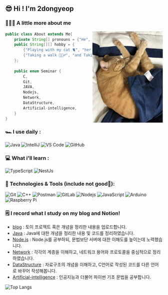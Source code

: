 ## 😎 Hi ! I'm 2dongyeop

### 🧑🏻‍💻 A little more about me
<img align="right" src="https://github.com/2dongyeop/2dongyeop/blob/main/horong2.jpg" width=225 />


```java
public class About extends Me{
    private String[] pronouns = {"He", "Him"};
    public String[][] hobby = {
        {"Playing with my cat 🐈", "her name is Horong"},
        {"Taking a walk 🚶🏻‍♂️", "and Taking pictures of the scenery"}
    };
    
    public enum Seminar {
        C,
        Git,
        JAVA,
        Nodejs,
        Network,
        DataStructure,
        Artificial-intelligence,
    }
}
```
### 🏎 I use daily :
![Java](https://img.shields.io/badge/-java-E34A86?style=flat-square&logo=java)
![IntelliJ](https://img.shields.io/badge/-IntelliJ%20IDEA-black?style=flat-square&logo=jetbrains)
![VS Code](https://img.shields.io/badge/-VS%20Code-007ACC?style=plastic&logo=visual-studio-code)
![GitHub](https://img.shields.io/badge/-GitHub-181717?style=flat-square&logo=github)

### 💻 What i'll learn :
![TypeScript](https://img.shields.io/badge/-TypeScript-007ACC?style=flat-square&logo=typescript&logoColor=white)
 <img alt="NestJs" src="https://img.shields.io/badge/-NestJs-ea2845?style=flat-square&logo=nestjs&logoColor=white" />

### 🚀 Technologies & Tools (include not good🥲):
![Git](https://img.shields.io/badge/-Git-black?style=flat-square&logo=git)
![C++](https://img.shields.io/badge/-C++-00599C?style=flat-square&logo=c)
![Postman](https://img.shields.io/badge/Postman-black?style=flat-square&logo=postman)
![GitLab](https://img.shields.io/badge/-GitLab-FCA121?style=flat-square&logo=gitlab)
![Nodejs](https://img.shields.io/badge/-Nodejs-black?style=flat-square&logo=Node.js)
![JavaScript](https://img.shields.io/badge/-JavaScript-%23F7DF1C?style=flat-square&logo=javascript&logoColor=000000&labelColor=%23F7DF1C&color=%23FFCE5A)
![Arduino](https://img.shields.io/badge/Arduino-black?style=flat-square&logo=arduino)
![Raspberry Pi](https://img.shields.io/badge/-Raspberry%20Pi-C51A4A?style=flat-square&logo=Raspberry-Pi)

### 🗒 I record what I study on my blog and Notion!
- [blog](https://velog.io/@dongvelop) : 토이 프로젝트 혹은 개념을 정리한 내용을 업로드합니다.
- [Java](https://leedongyeop.notion.site/Java-9d2fc2bcdc144173873f1e196d764c9f) : Java에 대한 개념을 정리한 내용 및 코드를 정리하였습니다.
- [Node.js](https://leedongyeop.notion.site/Node-js-1abc80bc3c824b37b3c1e573a62a1a57) : Node.js를 공부하되, 문법보단 서버에 대한 이해도를 높이는데 노력했습니다.
- [Network](https://leedongyeop.notion.site/Network-f7dee79e41e343ababc17ca2cd923ef3) : 각각의 계층을 이해하고, 네트워크 용어와 프로토콜을 중심적으로 정리하였습니다.
- [DataStructure](https://leedongyeop.notion.site/Data-Structure-aa84b41f2e5148369e3092a3809675b2) : 자료구조의 개념을 이해하고, C언어로 작성된 코드를 다른 언어로 바꾸어 작성해봅니다.
- [Artificial-intelligence](https://leedongyeop.notion.site/Artificial-Intelligence-3dfe444993b54377a0c932fbec8edc05) : 인공지능과 더불어 파이썬 기초 문법을 공부합니다.


![Top Langs](https://github-readme-stats.vercel.app/api/top-langs/?username=2dongyeop&hide=TeX&layout=compact)
